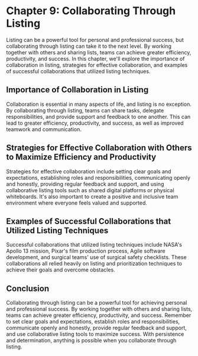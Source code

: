 Chapter 9: Collaborating Through Listing
========================================

Listing can be a powerful tool for personal and professional success, but collaborating through listing can take it to the next level. By working together with others and sharing lists, teams can achieve greater efficiency, productivity, and success. In this chapter, we'll explore the importance of collaboration in listing, strategies for effective collaboration, and examples of successful collaborations that utilized listing techniques.

Importance of Collaboration in Listing
--------------------------------------

Collaboration is essential in many aspects of life, and listing is no exception. By collaborating through listing, teams can share tasks, delegate responsibilities, and provide support and feedback to one another. This can lead to greater efficiency, productivity, and success, as well as improved teamwork and communication.

Strategies for Effective Collaboration with Others to Maximize Efficiency and Productivity
------------------------------------------------------------------------------------------

Strategies for effective collaboration include setting clear goals and expectations, establishing roles and responsibilities, communicating openly and honestly, providing regular feedback and support, and using collaborative listing tools such as shared digital platforms or physical whiteboards. It's also important to create a positive and inclusive team environment where everyone feels valued and supported.

Examples of Successful Collaborations that Utilized Listing Techniques
----------------------------------------------------------------------

Successful collaborations that utilized listing techniques include NASA's Apollo 13 mission, Pixar's film production process, Agile software development, and surgical teams' use of surgical safety checklists. These collaborations all relied heavily on listing and prioritization techniques to achieve their goals and overcome obstacles.

Conclusion
----------

Collaborating through listing can be a powerful tool for achieving personal and professional success. By working together with others and sharing lists, teams can achieve greater efficiency, productivity, and success. Remember to set clear goals and expectations, establish roles and responsibilities, communicate openly and honestly, provide regular feedback and support, and use collaborative listing tools to maximize success. With persistence and determination, anything is possible when you collaborate through listing.
